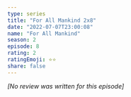 ```yaml
---
type: series
title: "For All Mankind 2x8"
date: "2022-07-07T23:00:08"
name: "For All Mankind"
season: 2
episode: 8
rating: 2
ratingEmoji: ⭐️⭐️
share: false
---
```


_[No review was written for this episode]_
